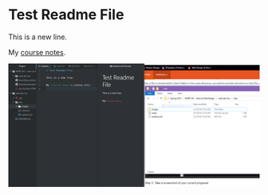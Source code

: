 # Test Readme File

This is a new line.

My [course notes](./notes.txt).

![Image of my Atom editor](./images/screenshot.png)
